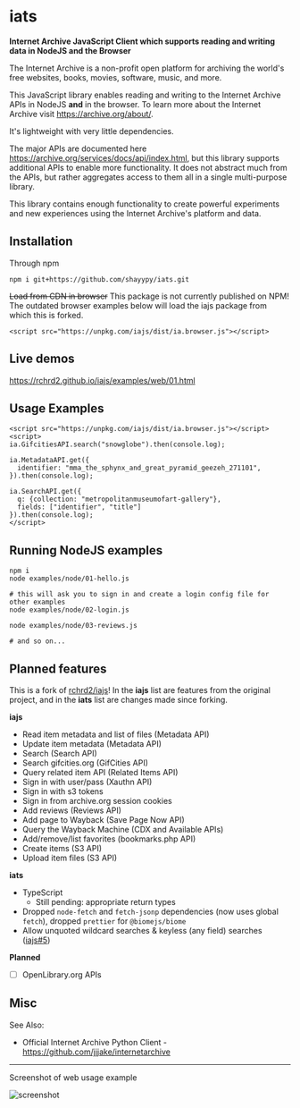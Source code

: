 # iats

**Internet Archive JavaScript Client which supports reading and writing data in NodeJS and the Browser**

The Internet Archive is a non-profit open platform for archiving the world's free websites, books, movies, software, music, and more.

This JavaScript library enables reading and writing to the Internet Archive APIs in NodeJS **and** in the browser. To learn more about the Internet Archive visit <https://archive.org/about/>.

It's lightweight with very little dependencies.

The major APIs are documented here <https://archive.org/services/docs/api/index.html>, but this library supports additional APIs to enable more functionality. It does not abstract much from the APIs, but rather aggregates access to them all in a single multi-purpose library.

This library contains enough functionality to create powerful experiments and new experiences using the Internet Archive's platform and data.

## Installation

Through npm
```
npm i git+https://github.com/shayypy/iats.git
```

~~Load from CDN in browser~~
This package is not currently published on NPM! The outdated browser examples below will load the iajs package from which this is forked.
```
<script src="https://unpkg.com/iajs/dist/ia.browser.js"></script>
```

## Live demos

<https://rchrd2.github.io/iajs/examples/web/01.html>


## Usage Examples

```
<script src="https://unpkg.com/iajs/dist/ia.browser.js"></script>
<script>
ia.GifcitiesAPI.search("snowglobe").then(console.log);

ia.MetadataAPI.get({
  identifier: "mma_the_sphynx_and_great_pyramid_geezeh_271101",
}).then(console.log);

ia.SearchAPI.get({
  q: {collection: "metropolitanmuseumofart-gallery"},
  fields: ["identifier", "title"]
}).then(console.log);
</script>
```

## Running NodeJS examples

```
npm i
node examples/node/01-hello.js

# this will ask you to sign in and create a login config file for other examples
node examples/node/02-login.js

node examples/node/03-reviews.js

# and so on...
```

## Planned features

This is a fork of [rchrd2/iajs](https://github.com/rchrd2/iajs)! In the **iajs** list are features from the original project, and in the **iats** list are changes made since forking.

**iajs**
- Read item metadata and list of files (Metadata API)
- Update item metadata (Metadata API)
- Search (Search API)
- Search gifcities.org (GifCities API)
- Query related item API (Related Items API)
- Sign in with user/pass (Xauthn API)
- Sign in with s3 tokens
- Sign in from archive.org session cookies
- Add reviews (Reviews API)
- Add page to Wayback (Save Page Now API)
- Query the Wayback Machine (CDX and Available APIs)
- Add/remove/list favorites (bookmarks.php API)
- Create items (S3 API)
- Upload item files (S3 API)

**iats**
- TypeScript
  - Still pending: appropriate return types
- Dropped `node-fetch` and `fetch-jsonp` dependencies (now uses global `fetch`), dropped `prettier` for `@biomejs/biome`
- Allow unquoted wildcard searches & keyless (any field) searches ([iajs#5](https://github.com/rchrd2/iajs/issues/5))

**Planned**
- [ ] OpenLibrary.org APIs

## Misc

See Also:

- Official Internet Archive Python Client - https://github.com/jjjake/internetarchive

---

Screenshot of web usage example

![screenshot](./documentation/img/examples-ss-1.png)
